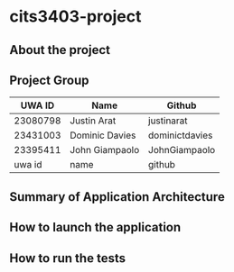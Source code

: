 # cits3403-project

## About the project

## Project Group

| UWA ID   | Name        | Github     |
| -------- | ----------- | ---------- |
| 23080798 | Justin Arat | justinarat |
| 23431003 | Dominic Davies | dominictdavies |
| 23395411  | John Giampaolo | JohnGiampaolo |
| uwa id  | name | github |

## Summary of Application Architecture

## How to launch the application

## How to run the tests
